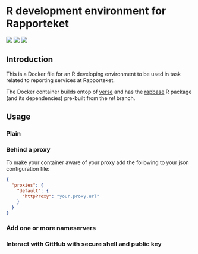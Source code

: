 # R development environment for Rapporteket
[![](https://img.shields.io/docker/automated/areedv/rap-dev.svg)](https://hub.docker.com/r/areedv/rap-dev/builds/)
[![](https://img.shields.io/docker/build/areedv/rap-dev.svg)](https://hub.docker.com/r/areedv/rap-dev/builds/)
[![](https://img.shields.io/docker/pulls/areedv/rap-dev.svg)](https://hub.docker.com/r/areedv/rap-dev)


## Introduction
This is a Docker file for an R developing environment to be used in task
related to reporting services at Rapporteket.

The Docker container builds ontop of
[verse](https://hub.docker.com/r/rocker/verse) and has the
[rapbase](https://github.com/Rapporteket/rapbase) R package (and its
dependencies) pre-built from the _rel_ branch.

## Usage

### Plain

### Behind a proxy
To make your container aware of your proxy add the following to your json
configuration file:

```json
{
  "proxies": {
    "default": {
      "httpProxy": "your.proxy.url"
    }
  }
}
```

### Add one or more nameservers

### Interact with GitHub with secure shell and public key
